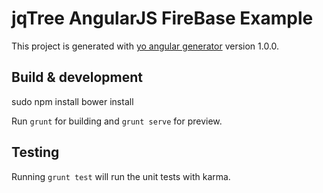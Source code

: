 # jqTree AngularJS FireBase Example

This project is generated with [yo angular generator](https://github.com/yeoman/generator-angular)
version 1.0.0.

## Build & development

sudo npm install
bower install

Run `grunt` for building and `grunt serve` for preview.

## Testing

Running `grunt test` will run the unit tests with karma.
